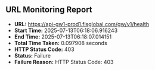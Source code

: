 ## URL Monitoring Report

- **URL:** https://api-gw1-prod1.fisglobal.com/gw/v1/health
- **Start Time:** 2025-07-13T06:18:06.916243
- **End Time:** 2025-07-13T06:18:07.014151
- **Total Time Taken:** 0.097908 seconds
- **HTTP Status Code:** 403
- **Status:** Failure
- **Failure Reason:** HTTP Status Code: 403
